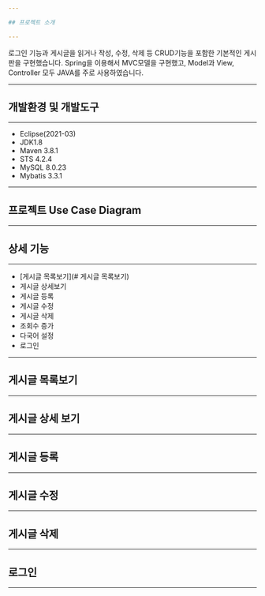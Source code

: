 ```yaml
---

## 프로젝트 소개

---
```


로그인 기능과 게시글을 읽거나 작성, 수정, 삭제 등 CRUD기능을 포함한 기본적인 게시판을 구현했습니다. Spring을 이용해서 MVC모델을 구현했고, Model과 View, Controller 모두 JAVA를 주로 사용하였습니다. 

---

## 개발환경 및 개발도구

---

- Eclipse(2021-03)
- JDK1.8
- Maven 3.8.1
- STS 4.2.4
- MySQL 8.0.23
- Mybatis 3.3.1

---

## 프로젝트 Use Case Diagram

---

## 상세 기능

---

- [게시글 목록보기](# 게시글 목록보기)
- 게시글 상세보기
- 게시글 등록
- 게시글 수정
- 게시글 삭제
- 조회수 증가
- 다국어 설정
- 로그인

---

## 게시글 목록보기

---


## 게시글 상세 보기

---

## 게시글 등록

---

## 게시글 수정

---

## 게시글 삭제

---

## 로그인

---

